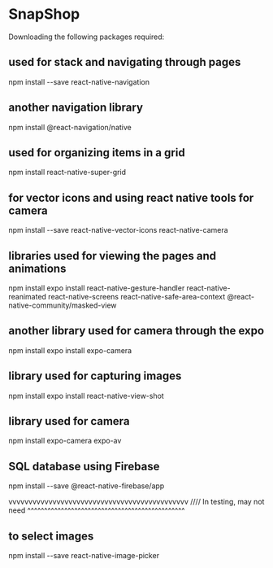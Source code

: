 # SnapShop
Downloading the following packages required:

## used for stack and navigating through pages
npm install --save react-native-navigation

## another navigation library
npm install @react-navigation/native

## used for organizing items in a grid
npm install react-native-super-grid

## for vector icons and using react native tools for camera
npm install --save react-native-vector-icons react-native-camera

## libraries used for viewing the pages and animations
npm install expo install react-native-gesture-handler react-native-reanimated react-native-screens react-native-safe-area-context @react-native-community/masked-view

## another library used for camera through the expo
npm install expo install expo-camera

## library used for capturing images
npm install expo install react-native-view-shot

## library used for camera
npm install expo-camera expo-av

## SQL database using Firebase
npm install --save @react-native-firebase/app

vvvvvvvvvvvvvvvvvvvvvvvvvvvvvvvvvvvvvvvvvvvvv
//// In testing, may not need
^^^^^^^^^^^^^^^^^^^^^^^^^^^^^^^^^^^^^^^^^^^^^^^


## to select images
npm install --save react-native-image-picker